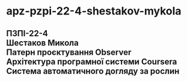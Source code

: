 # apz-pzpi-22-4-shestakov-mykola
ПЗПІ-22-4  
Шестаков Микола  
Патерн проєктування Observer  
Архітектура програмної системи Coursera
Система автоматичного догляду за рослин
---

